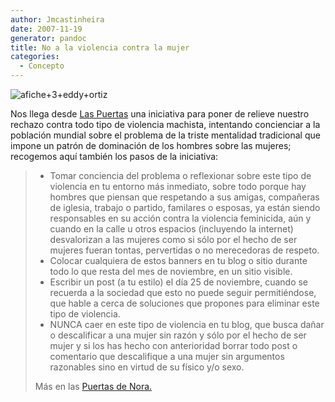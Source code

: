 ```yaml
---
author: Jmcastinheira
date: 2007-11-19
generator: pandoc
title: No a la violencia contra la mujer
categories:
  - Concepto
---
```


![afiche+3+eddy+ortiz](http://farm3.static.flickr.com/2276/2045931365_6b52e451aa_m.jpg)

Nos llega desde [Las
Puertas](http://puertadenora.blogspot.com/2007/11/unete-no-ms-violencia-injustificada-en.html)
una iniciativa para poner de relieve nuestro rechazo contra todo tipo de
violencia machista, intentando concienciar a la población mundial sobre
el problema de la triste mentalidad tradicional que impone un patrón de
dominación de los hombres sobre las mujeres; recogemos aquí también los
pasos de la iniciativa:

> -   Tomar conciencia del problema o reflexionar sobre este tipo de
>     violencia en tu entorno más inmediato, sobre todo porque hay
>     hombres que piensan que respetando a sus amigas, compañeras de
>     iglesia, trabajo o partido, familares o esposas, ya están siendo
>     responsables en su acción contra la violencia feminicida, aún y
>     cuando en la calle u otros espacios (incluyendo la internet)
>     desvalorizan a las mujeres como si sólo por el hecho de ser
>     mujeres fueran tontas, pervertidas o no merecedoras de respeto.
> -   Colocar cualquiera de estos banners en tu blog o sitio durante
>     todo lo que resta del mes de noviembre, en un sitio visible.
> -   Escribir un post (a tu estilo) el día 25 de noviembre, cuando se
>     recuerda a la sociedad que esto no puede seguir permitiéndose, que
>     hable a cerca de soluciones que propones para eliminar este tipo
>     de violencia.
> -   NUNCA caer en este tipo de violencia en tu blog, que busca dañar o
>     descalificar a una mujer sin razón y sólo por el hecho de ser
>     mujer y si los has hecho con anterioridad borrar todo post o
>     comentario que descalifique a una mujer sin argumentos razonables
>     sino en virtud de su físico y/o sexo.
>
> Más en las [Puertas de
> Nora.](http://puertadenora.blogspot.com/2007/11/unete-no-ms-violencia-injustificada-en.html)
